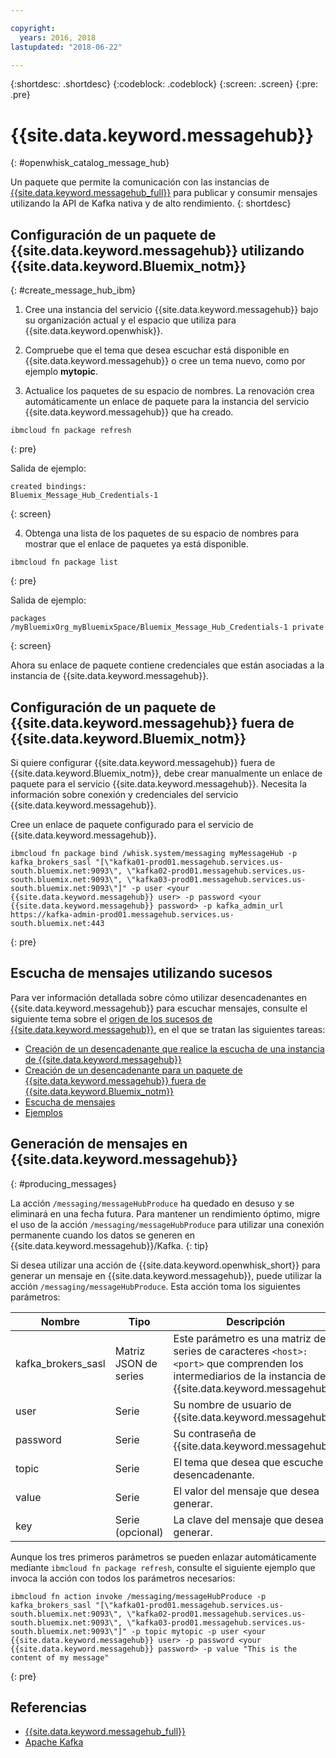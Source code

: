 ```yaml
---

copyright:
  years: 2016, 2018
lastupdated: "2018-06-22"

---
```


{:shortdesc: .shortdesc}
{:codeblock: .codeblock}
{:screen: .screen}
{:pre: .pre}

# {{site.data.keyword.messagehub}}
{: #openwhisk_catalog_message_hub}

Un paquete que permite la comunicación con las instancias de [{{site.data.keyword.messagehub_full}}](https://developer.ibm.com/messaging/message-hub) para publicar y consumir mensajes utilizando la API de Kafka nativa y de alto rendimiento.
{: shortdesc}

## Configuración de un paquete de {{site.data.keyword.messagehub}} utilizando {{site.data.keyword.Bluemix_notm}}
{: #create_message_hub_ibm}

1. Cree una instancia del servicio {{site.data.keyword.messagehub}} bajo su organización actual y el espacio que utiliza para {{site.data.keyword.openwhisk}}.

2. Compruebe que el tema que desea escuchar está disponible en {{site.data.keyword.messagehub}} o cree un tema nuevo, como por ejemplo **mytopic**.

3. Actualice los paquetes de su espacio de nombres. La renovación crea automáticamente un enlace de paquete para la instancia del servicio {{site.data.keyword.messagehub}} que ha creado.
  ```
  ibmcloud fn package refresh
  ```
  {: pre}

  Salida de ejemplo:
  ```
  created bindings:
  Bluemix_Message_Hub_Credentials-1
  ```
  {: screen}

4. Obtenga una lista de los paquetes de su espacio de nombres para mostrar que el enlace de paquetes ya está disponible.
  ```
  ibmcloud fn package list
  ```
  {: pre}

  Salida de ejemplo:
  ```
  packages
  /myBluemixOrg_myBluemixSpace/Bluemix_Message_Hub_Credentials-1 private
  ```
  {: screen}

  Ahora su enlace de paquete contiene credenciales que están asociadas a la instancia de {{site.data.keyword.messagehub}}.

## Configuración de un paquete de {{site.data.keyword.messagehub}} fuera de {{site.data.keyword.Bluemix_notm}}

Si quiere configurar {{site.data.keyword.messagehub}} fuera de {{site.data.keyword.Bluemix_notm}}, debe crear manualmente un enlace de paquete para el servicio {{site.data.keyword.messagehub}}. Necesita la información sobre conexión y credenciales del servicio {{site.data.keyword.messagehub}}.

Cree un enlace de paquete configurado para el servicio de {{site.data.keyword.messagehub}}.
```
ibmcloud fn package bind /whisk.system/messaging myMessageHub -p kafka_brokers_sasl "[\"kafka01-prod01.messagehub.services.us-south.bluemix.net:9093\", \"kafka02-prod01.messagehub.services.us-south.bluemix.net:9093\", \"kafka03-prod01.messagehub.services.us-south.bluemix.net:9093\"]" -p user <your {{site.data.keyword.messagehub}} user> -p password <your {{site.data.keyword.messagehub}} password> -p kafka_admin_url https://kafka-admin-prod01.messagehub.services.us-south.bluemix.net:443
```
{: pre}

## Escucha de mensajes utilizando sucesos

Para ver información detallada sobre cómo utilizar desencadenantes en {{site.data.keyword.messagehub}} para escuchar mensajes, consulte el siguiente tema sobre el [origen de los sucesos de {{site.data.keyword.messagehub}}](./openwhisk_messagehub.html), en el que se tratan las siguientes tareas:
* [Creación de un desencadenante que realice la escucha de una instancia de {{site.data.keyword.messagehub}}](./openwhisk_messagehub.html#create_message_hub_trigger)
* [Creación de un desencadenante para un paquete de {{site.data.keyword.messagehub}} fuera de {{site.data.keyword.Bluemix_notm}}](./openwhisk_messagehub.html#create_message_hub_trigger_outside)
* [Escucha de mensajes](./openwhisk_messagehub.html#message_hub_listen)
* [Ejemplos](./openwhisk_messagehub.html#examples)

## Generación de mensajes en {{site.data.keyword.messagehub}}
{: #producing_messages}

La acción `/messaging/messageHubProduce` ha quedado en desuso y se eliminará en una fecha futura. Para mantener un rendimiento óptimo, migre el uso de la acción `/messaging/messageHubProduce` para utilizar una conexión permanente cuando los datos se generen en {{site.data.keyword.messagehub}}/Kafka.
{: tip}

Si desea utilizar una acción de {{site.data.keyword.openwhisk_short}} para generar un mensaje en {{site.data.keyword.messagehub}}, puede utilizar la acción `/messaging/messageHubProduce`. Esta acción toma los siguientes parámetros:

|Nombre|Tipo|Descripción|
|---|---|---|
|kafka_brokers_sasl|Matriz JSON de series|Este parámetro es una matriz de series de caracteres `<host>:<port>` que comprenden los intermediarios de la instancia de {{site.data.keyword.messagehub}}.|
|user|Serie|Su nombre de usuario de {{site.data.keyword.messagehub}}.|
|password|Serie|Su contraseña de {{site.data.keyword.messagehub}}.|
|topic|Serie|El tema que desea que escuche el desencadenante.|
|value|Serie|El valor del mensaje que desea generar.|
|key|Serie (opcional)|La clave del mensaje que desea generar.|

Aunque los tres primeros parámetros se pueden enlazar automáticamente mediante `ibmcloud fn package refresh`, consulte el siguiente ejemplo que invoca la acción con todos los parámetros necesarios:
```
ibmcloud fn action invoke /messaging/messageHubProduce -p kafka_brokers_sasl "[\"kafka01-prod01.messagehub.services.us-south.bluemix.net:9093\", \"kafka02-prod01.messagehub.services.us-south.bluemix.net:9093\", \"kafka03-prod01.messagehub.services.us-south.bluemix.net:9093\"]" -p topic mytopic -p user <your {{site.data.keyword.messagehub}} user> -p password <your {{site.data.keyword.messagehub}} password> -p value "This is the content of my message"
```
{: pre}

## Referencias
- [{{site.data.keyword.messagehub_full}}](https://developer.ibm.com/messaging/message-hub/)
- [Apache Kafka](https://kafka.apache.org/)
